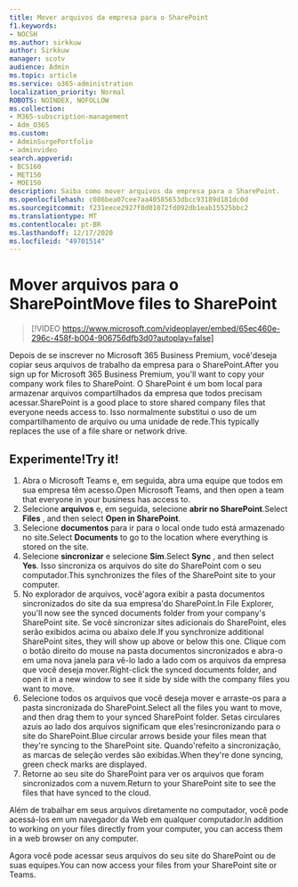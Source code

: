 ```yaml
---
title: Mover arquivos da empresa para o SharePoint
f1.keywords:
- NOCSH
ms.author: sirkkuw
author: Sirkkuw
manager: scotv
audience: Admin
ms.topic: article
ms.service: o365-administration
localization_priority: Normal
ROBOTS: NOINDEX, NOFOLLOW
ms.collection:
- M365-subscription-management
- Adm_O365
ms.custom:
- AdminSurgePortfolio
- adminvideo
search.appverid:
- BCS160
- MET150
- MOE150
description: Saiba como mover arquivos da empresa para o SharePoint.
ms.openlocfilehash: c086bea07cee7aa40585653dbcc93189d181dc0d
ms.sourcegitcommit: f231eece2927f0d01072fd092db1eab15525bbc2
ms.translationtype: MT
ms.contentlocale: pt-BR
ms.lasthandoff: 12/17/2020
ms.locfileid: "49701514"
---
```

# <a name="move-files-to-sharepoint"></a><span data-ttu-id="7ff21-103">Mover arquivos para o SharePoint</span><span class="sxs-lookup"><span data-stu-id="7ff21-103">Move files to SharePoint</span></span>

> [!VIDEO https://www.microsoft.com/videoplayer/embed/65ec460e-296c-458f-b004-906756dfb3d0?autoplay=false]

<span data-ttu-id="7ff21-104">Depois de se inscrever no Microsoft 365 Business Premium, você&#39;deseja copiar seus arquivos de trabalho da empresa para o SharePoint.</span><span class="sxs-lookup"><span data-stu-id="7ff21-104">After you sign up for Microsoft 365 Business Premium, you&#39;ll want to copy your company work files to SharePoint.</span></span> <span data-ttu-id="7ff21-105">O SharePoint é um bom local para armazenar arquivos compartilhados da empresa que todos precisam acessar.</span><span class="sxs-lookup"><span data-stu-id="7ff21-105">SharePoint is a good place to store shared company files that everyone needs access to.</span></span> <span data-ttu-id="7ff21-106">Isso normalmente substitui o uso de um compartilhamento de arquivo ou uma unidade de rede.</span><span class="sxs-lookup"><span data-stu-id="7ff21-106">This typically replaces the use of a file share or network drive.</span></span>

## <a name="try-it"></a><span data-ttu-id="7ff21-107">Experimente!</span><span class="sxs-lookup"><span data-stu-id="7ff21-107">Try it!</span></span>

1. <span data-ttu-id="7ff21-108">Abra o Microsoft Teams e, em seguida, abra uma equipe que todos em sua empresa têm acesso.</span><span class="sxs-lookup"><span data-stu-id="7ff21-108">Open Microsoft Teams, and then open a team that everyone in your business has access to.</span></span>
2. <span data-ttu-id="7ff21-109">Selecione  **arquivos** e, em seguida, selecione  **abrir no SharePoint**.</span><span class="sxs-lookup"><span data-stu-id="7ff21-109">Select  **Files** , and then select  **Open in SharePoint**.</span></span>
3. <span data-ttu-id="7ff21-110">Selecione  **documentos** para ir para o local onde tudo está armazenado no site.</span><span class="sxs-lookup"><span data-stu-id="7ff21-110">Select  **Documents** to go to the location where everything is stored on the site.</span></span>
4. <span data-ttu-id="7ff21-111">Selecione  **sincronizar** e selecione  **Sim**.</span><span class="sxs-lookup"><span data-stu-id="7ff21-111">Select  **Sync** , and then select  **Yes**.</span></span> <span data-ttu-id="7ff21-112">Isso sincroniza os arquivos do site do SharePoint com o seu computador.</span><span class="sxs-lookup"><span data-stu-id="7ff21-112">This synchronizes the files of the SharePoint site to your computer.</span></span>
5. <span data-ttu-id="7ff21-113">No explorador de arquivos, você&#39;agora exibir a pasta documentos sincronizados do site da sua empresa&#39;do SharePoint.</span><span class="sxs-lookup"><span data-stu-id="7ff21-113">In File Explorer, you&#39;ll now see the synced documents folder from your company&#39;s SharePoint site.</span></span> <span data-ttu-id="7ff21-114">Se você sincronizar sites adicionais do SharePoint, eles serão exibidos acima ou abaixo dele.</span><span class="sxs-lookup"><span data-stu-id="7ff21-114">If you synchronize additional SharePoint sites, they will show up above or below this one.</span></span> <span data-ttu-id="7ff21-115">Clique com o botão direito do mouse na pasta documentos sincronizados e abra-o em uma nova janela para vê-lo lado a lado com os arquivos da empresa que você deseja mover.</span><span class="sxs-lookup"><span data-stu-id="7ff21-115">Right-click the synced documents folder, and open it in a new window to see it side by side with the company files you want to move.</span></span>
6. <span data-ttu-id="7ff21-116">Selecione todos os arquivos que você deseja mover e arraste-os para a pasta sincronizada do SharePoint.</span><span class="sxs-lookup"><span data-stu-id="7ff21-116">Select all the files you want to move, and then drag them to your synced SharePoint folder.</span></span> <span data-ttu-id="7ff21-117">Setas circulares azuis ao lado dos arquivos significam que eles&#39;resincronizando para o site do SharePoint.</span><span class="sxs-lookup"><span data-stu-id="7ff21-117">Blue circular arrows beside your files mean that they&#39;re syncing to the SharePoint site.</span></span> <span data-ttu-id="7ff21-118">Quando&#39;refeito a sincronização, as marcas de seleção verdes são exibidas.</span><span class="sxs-lookup"><span data-stu-id="7ff21-118">When they&#39;re done syncing, green check marks are displayed.</span></span>
7. <span data-ttu-id="7ff21-119">Retorne ao seu site do SharePoint para ver os arquivos que foram sincronizados com a nuvem.</span><span class="sxs-lookup"><span data-stu-id="7ff21-119">Return to your SharePoint site to see the files that have synced to the cloud.</span></span>

<span data-ttu-id="7ff21-120">Além de trabalhar em seus arquivos diretamente no computador, você pode acessá-los em um navegador da Web em qualquer computador.</span><span class="sxs-lookup"><span data-stu-id="7ff21-120">In addition to working on your files directly from your computer, you can access them in a web browser on any computer.</span></span>

<span data-ttu-id="7ff21-121">Agora você pode acessar seus arquivos do seu site do SharePoint ou de suas equipes.</span><span class="sxs-lookup"><span data-stu-id="7ff21-121">You can now access your files from your SharePoint site or Teams.</span></span>